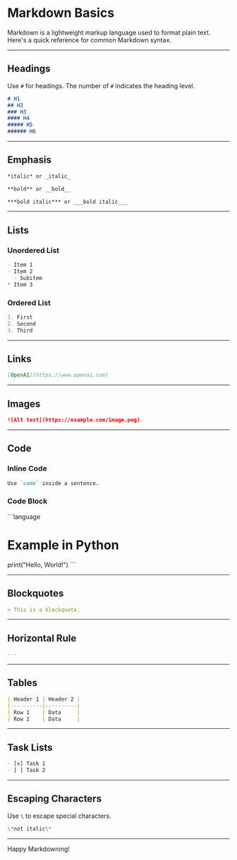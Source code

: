 # Markdown Basics

Markdown is a lightweight markup language used to format plain text. Here's a quick reference for common Markdown syntax.

---

## Headings

Use `#` for headings. The number of `#` indicates the heading level.

```md
# H1
## H2
### H3
#### H4
##### H5
###### H6
```

---

## Emphasis

```md
*italic* or _italic_

**bold** or __bold__

***bold italic*** or ___bold italic___
```

---

## Lists

### Unordered List

```md
- Item 1
- Item 2
  - Subitem
* Item 3
```

### Ordered List

```md
1. First
2. Second
3. Third
```

---

## Links

```md
[OpenAI](https://www.openai.com)
```

---

## Images

```md
![Alt text](https://example.com/image.png)
```

---

## Code

### Inline Code

```md
Use `code` inside a sentence.
```

### Code Block

\`\`\`language
# Example in Python
print("Hello, World!")
\`\`\`

---

## Blockquotes

```md
> This is a blockquote.
```

---

## Horizontal Rule

```md
---
```

---

## Tables

```md
| Header 1 | Header 2 |
|----------|----------|
| Row 1    | Data     |
| Row 2    | Data     |
```

---

## Task Lists

```md
- [x] Task 1
- [ ] Task 2
```

---

## Escaping Characters

Use `\` to escape special characters.

```md
\*not italic\*
```

---

Happy Markdowning!
